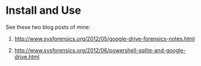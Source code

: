 Install and Use
================

See these two blog posts of mine:

1. http://www.sysforensics.org/2012/05/google-drive-forensics-notes.html

2. http://www.sysforensics.org/2012/06/powershell-sqlite-and-google-drive.html